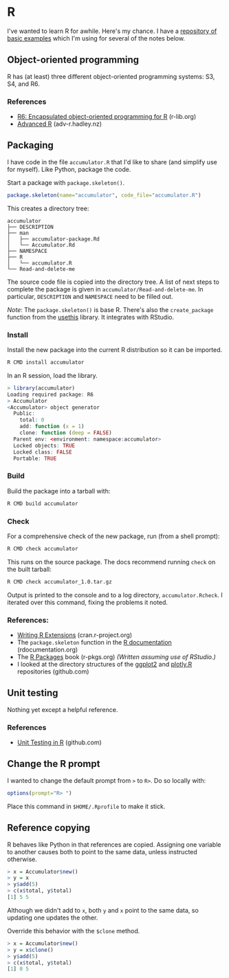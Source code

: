 # R

I've wanted to learn R for awhile.
Here's my chance.
I have a [repository of basic examples](https://github.com/mdpiper/r-examples)
which I'm using for several of the notes below.

## Object-oriented programming

R has (at least) three different object-oriented programming systems: S3, S4, and R6.

### References

* [R6: Encapsulated object-oriented programming for R](https://r6.r-lib.org/) (r-lib.org)
* [Advanced R](https://adv-r.hadley.nz/oo.html) (adv-r.hadley.nz)

## Packaging

I have code in the file `accumulator.R` that I'd like to share
(and simplify use for myself).
Like Python, package the code.

Start a package with `package.skeleton()`.
```R
package.skeleton(name="accumulator", code_file="accumulator.R")
```
This creates a directory tree:
```console
accumulator
├── DESCRIPTION
├── man
│   ├── accumulator-package.Rd
│   └── Accumulator.Rd
├── NAMESPACE
├── R
│   └── accumulator.R
└── Read-and-delete-me
```
The source code file is copied into the directory tree.
A list of next steps to complete the package is given in
`accumulator/Read-and-delete-me`.
In particular, `DESCRIPTION` and `NAMESPACE` need to be filled out.

*Note*: The `package.skeleton()` is base R.
There's also the `create_package` function 
from the [usethis](https://usethis.r-lib.org/reference/create_package.html) library.
It integrates with RStudio.

### Install

Install the new package into the current R distribution so it can be imported.
```bash
R CMD install accumulator
```

In an R session, load the library.
```R
> library(accumulator)
Loading required package: R6
> Accumulator
<Accumulator> object generator
  Public:
    total: 0
    add: function (x = 1) 
    clone: function (deep = FALSE) 
  Parent env: <environment: namespace:accumulator>
  Locked objects: TRUE
  Locked class: FALSE
  Portable: TRUE
```

### Build

Build the package into a tarball with:
```bash
R CMD build accumulator
```

### Check

For a comprehensive check of the new package, run (from a shell prompt):
```bash
R CMD check accumulator
```
This runs on the source package.
The docs recommend running `check` on the built tarball:
```bash
R CMD check accumulator_1.0.tar.gz
```
Output is printed to the console and to a log directory, `accumulator.Rcheck`.
I iterated over this command, fixing the problems it noted.

### References:

* [Writing R Extensions](https://cran.r-project.org/doc/manuals/R-exts.html) (cran.r-project.org)
* The `package.skeleton` function in the [R documentation](https://www.rdocumentation.org/packages/utils/versions/3.6.2/topics/package.skeleton) (rdocumentation.org)
* The [R Packages](https://r-pkgs.org/) book (r-pkgs.org) *(Written assuming use of RStudio.)*
* I looked at the directory structures of the [ggplot2](https://github.com/tidyverse/ggplot2) and [plotly.R](https://github.com/plotly/plotly.R) repositories (github.com)

## Unit testing

Nothing yet except a helpful reference.

### References

* [Unit Testing in R](https://github.com/bradleyboehmke/unit-testing-r) (github.com)

## Change the R prompt

I wanted to change the default prompt from `>` to `R>`.
Do so locally with:
```R
options(prompt="R> ")
```

Place this command in `$HOME/.Rprofile` to make it stick.

## Reference copying

R behaves like Python in that references are copied.
Assigning one variable to another causes both to point to the same data,
unless instructed otherwise.
```R
> x = Accumulator$new()
> y = x
> y$add(5)
> c(x$total, y$total)
[1] 5 5
```
Although we didn't add to `x`,
both `y` and `x` point to the same data,
so updating one updates the other.

Override this behavior with the `$clone` method.
```R
> x = Accumulator$new()
> y = x$clone()
> y$add(5)
> c(x$total, y$total)
[1] 0 5
```
